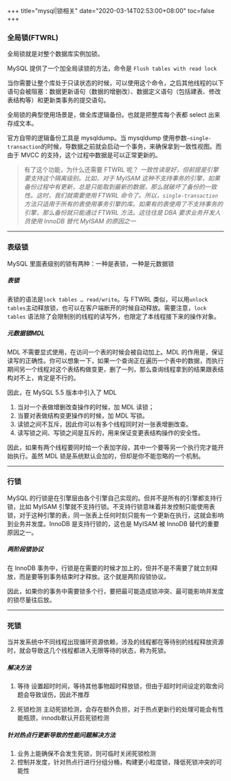 +++
title="mysql|锁相关"
date="2020-03-14T02:53:00+08:00"
toc=false
+++

### 全局锁(FTWRL)

全局锁就是对整个数据库实例加锁。

MySQL 提供了一个加全局读锁的方法，命令是 `Flush tables with read lock`

当你需要让整个库处于只读状态的时候，可以使用这个命令，之后其他线程的以下语句会被阻塞：数据更新语句（数据的增删改）、数据定义语句（包括建表、修改表结构等）和更新类事务的提交语句。

全局锁的典型使用场景是，做全库逻辑备份。也就是把整库每个表都 select 出来存成文本。

官方自带的逻辑备份工具是 mysqldump。当 mysqldump 使用参数`–single-transaction`的时候，导数据之前就会启动一个事务，来确保拿到一致性视图。而由于 MVCC 的支持，这个过程中数据是可以正常更新的。

> 有了这个功能，为什么还需要 FTWRL 呢？ *一致性读是好，但前提是引擎要支持这个隔离级别。比如，对于 MyISAM 这种不支持事务的引擎，如果备份过程中有更新，总是只能取到最新的数据，那么就破坏了备份的一致性。这时，我们就需要使用 FTWRL 命令了。所以，`single-transaction`方法只适用于所有的表使用事务引擎的库。如果有的表使用了不支持事务的引擎，那么备份就只能通过 FTWRL 方法。这往往是 DBA 要求业务开发人员使用 InnoDB 替代 MyISAM 的原因之一*

---

### 表级锁

MySQL 里面表级别的锁有两种：一种是表锁，一种是元数据锁

##### 表锁

表锁的语法是`lock tables … read/write`。与 FTWRL 类似，可以用`unlock tables`主动释放锁，也可以在客户端断开的时候自动释放。需要注意，`lock tables` 语法除了会限制别的线程的读写外，也限定了本线程接下来的操作对象。

##### 元数据锁MDL

MDL 不需要显式使用，在访问一个表的时候会被自动加上。MDL 的作用是，保证读写的正确性。你可以想象一下，如果一个查询正在遍历一个表中的数据，而执行期间另一个线程对这个表结构做变更，删了一列，那么查询线程拿到的结果跟表结构对不上，肯定是不行的。

因此，在 MySQL 5.5 版本中引入了 MDL

1.	当对一个表做增删改查操作的时候，加 MDL 读锁；
2.	当要对表做结构变更操作的时候，加 MDL 写锁。
3.	读锁之间不互斥，因此你可以有多个线程同时对一张表增删改查。
4.	读写锁之间、写锁之间是互斥的，用来保证变更表结构操作的安全性。

因此，如果有两个线程要同时给一个表加字段，其中一个要等另一个执行完才能开始执行。虽然 MDL 锁是系统默认会加的，但却是你不能忽略的一个机制。

---

### 行锁

MySQL 的行锁是在引擎层由各个引擎自己实现的。但并不是所有的引擎都支持行锁，比如 MyISAM 引擎就不支持行锁。不支持行锁意味着并发控制只能使用表锁，对于这种引擎的表，同一张表上任何时刻只能有一个更新在执行，这就会影响到业务并发度。InnoDB 是支持行锁的，这也是 MyISAM 被 InnoDB 替代的重要原因之一。

##### 两阶段锁协议

在 InnoDB 事务中，行锁是在需要的时候才加上的，但并不是不需要了就立刻释放，而是要等到事务结束时才释放。这个就是两阶段锁协议。

因此，如果你的事务中需要锁多个行，要把最可能造成锁冲突、最可能影响并发度的锁尽量往后放。

---

### 死锁

当并发系统中不同线程出现循环资源依赖，涉及的线程都在等待别的线程释放资源时，就会导致这几个线程都进入无限等待的状态，称为死锁。

##### 解决方法

1.	等待 设置超时时间，等待其他事物超时释放锁，但由于超时时间设定的取舍问题会导致误伤，因此不推荐

2.	死锁检测 主动死锁检测，会存在额外负担，对于热点更新行的处理可能会有性能瓶颈，innodb默认开启死锁检测

##### 针对热点行更新导致的性能问题解决方法

1.	业务上能确保不会发生死锁，则可临时关闭死锁检测
2.	控制并发度，针对热点行进行分组分桶，构建更小粒度锁，降低死锁冲突的可能性

